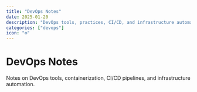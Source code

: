 ```yaml
---
title: "DevOps Notes"
date: 2025-01-20
description: "DevOps tools, practices, CI/CD, and infrastructure automation"
categories: ["devops"]
icon: "⚙️"
---
```


# DevOps Notes

Notes on DevOps tools, containerization, CI/CD pipelines, and infrastructure automation.

